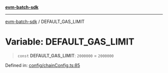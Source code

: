 [**evm-batch-sdk**](../README.md)

***

[evm-batch-sdk](../globals.md) / DEFAULT\_GAS\_LIMIT

# Variable: DEFAULT\_GAS\_LIMIT

> `const` **DEFAULT\_GAS\_LIMIT**: `2000000` = `2000000`

Defined in: [config/chainConfig.ts:85](https://github.com/akasharora963/evm-batch-sdk/blob/5b37c2ea625e7e8fce545be782ecdf3df051c29b/src/config/chainConfig.ts#L85)
